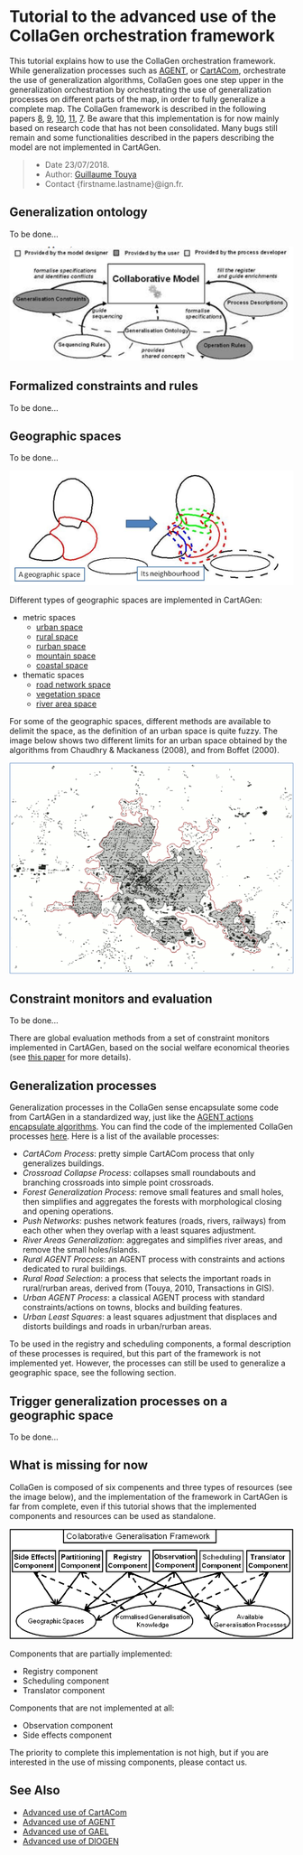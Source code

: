 # Tutorial to the advanced use of the CollaGen orchestration framework
This tutorial explains how to use the CollaGen orchestration framework. While generalization processes such as [AGENT][3], or [CartACom][4], orchestrate the use of generalization algorithms, CollaGen goes one step upper in the generalization orchestration by orchestrating the use of generalization processes on different parts of the map, in order to fully generalize a complete map. The CollaGen framework is described in the following papers [8], [9], [10], [11], [7].
Be aware that this implementation is for now mainly based on research code that has not been consolidated. Many bugs still remain and some functionalities described in the papers describing the model are not implemented in CartAGen.

> - Date 23/07/2018.
> - Author: [Guillaume Touya][1]
> - Contact {firstname.lastname}@ign.fr.


Generalization ontology
-------------

To be done...

![CollaGen resources fed by the generalization ontology](images/collagen_resources.png)


Formalized constraints and rules
-------------

To be done...


Geographic spaces
-------------

To be done...

![CollaGen geographic spaces and their neighborhood](images/geo_space_neigh.png)

Different types of geographic spaces are implemented in CartAGen:
- metric spaces
  - [urban space][18]
  - [rural space][16]
  - [rurban space][17]
  - [mountain space][13]
  - [coastal space][12]
- thematic spaces
  - [road network space][15]
  - [vegetation space][19]
  - [river area space][14]

For some of the geographic spaces, different methods are available to delimit the space, as the definition of an urban space is quite fuzzy. The image below shows two different limits for an urban space obtained by the algorithms from Chaudhry & Mackaness (2008), and from Boffet (2000).

![Different methods to delimit geographic spaces](images/multiple_urban_space.png)

Constraint monitors and evaluation
-------------

To be done...

There are global evaluation methods from a set of constraint monitors implemented in CartAGen, based on the social welfare economical theories (see [this paper][7] for more details).


Generalization processes
-------------

Generalization processes in the CollaGen sense encapsulate some code from CartAGen in a standardized way, just like the [AGENT actions encapsulate algorithms][3]. You can find the code of the implemented CollaGen processes [here][20]. Here is a list of the available processes:
- *CartACom Process*: pretty simple CartACom process that only generalizes buildings.
- *Crossroad Collapse Process*: collapses small roundabouts and branching crossroads into simple point crossroads.
- *Forest Generalization Process*: remove small features and small holes, then simplifies and aggregates the forests with morphological closing and opening operations.
- *Push Networks*: pushes network features (roads, rivers, railways) from each other when they overlap with a least squares adjustment.
- *River Areas Generalization*: aggregates and simplifies river areas, and remove the small holes/islands.
- *Rural AGENT Process*: an AGENT process with constraints and actions dedicated to rural buildings.
- *Rural Road Selection*: a process that selects the important roads in rural/rurban areas, derived from (Touya, 2010, Transactions in GIS).
- *Urban AGENT Process*: a classical AGENT process with standard constraints/actions on towns, blocks and building features.
- *Urban Least Squares*: a least squares adjustment that displaces and distorts buildings and roads in urban/rurban areas.

To be used in the registry and scheduling components, a formal description of these processes is required, but this part of the framework is not implemented yet. However, the processes can still be used to generalize a geographic space, see the following section.


Trigger generalization processes on a geographic space
-------------

To be done...


What is missing for now
-------------
CollaGen is composed of six compenents and three types of resources (see the image below), and the implementation of the framework in CartAGen is far from complete, even if this tutorial shows that the implemented components and resources can be used as standalone.

![CollaGen framework: its components and resources](images/collagen_framework.png)

Components that are partially implemented:
- Registry component
- Scheduling component
- Translator component

Components that are not implemented at all:
- Observation component
- Side effects component

The priority to complete this implementation is not high, but if you are interested in the use of missing components, please contact us.

See Also
-------------
- [Advanced use of CartACom][4]
- [Advanced use of AGENT][3]
- [Advanced use of GAEL][5]
- [Advanced use of DIOGEN][6]


[1]: https://umrlastig.github.io/guillaume-touya/
[2]: /tuto_agents.md
[3]: /agents/AGENT_advanced.md
[4]: /agents/CartACom_advanced.md
[5]: /agents/GAEL_advanced.md
[6]: /agents/DIOGEN_advanced.md
[7]: http://dx.doi.org/10.1007/978-3-642-33024-7_15
[8]: http://dx.doi.org/10.1007/978-3-642-19143-5_30
[9]: http://dx.doi.org/10.1007/978-3-642-15300-6_19
[10]: https://www.researchgate.net/publication/221225218_Emergence_de_zones_conflits_dans_deux_modeles_de_generalisation_cartographique_multi-agents
[11]: https://www.researchgate.net/publication/228731016_Relevant_Space_Partitioning_for_Collaborative_Generalisation
[12]: https://github.com/IGNF/CartAGen/blob/master/cartagen-core/src/main/java/fr/ign/cogit/cartagen/collagen/geospaces/spaces/CoastalSpace.java
[13]: https://github.com/IGNF/CartAGen/blob/master/cartagen-core/src/main/java/fr/ign/cogit/cartagen/collagen/geospaces/spaces/MountainSpace.java
[14]: https://github.com/IGNF/CartAGen/blob/master/cartagen-core/src/main/java/fr/ign/cogit/cartagen/collagen/geospaces/spaces/RiverAreasSpace.java
[15]: https://github.com/IGNF/CartAGen/blob/master/cartagen-core/src/main/java/fr/ign/cogit/cartagen/collagen/geospaces/spaces/RoadNetworkSpace.java
[16]: https://github.com/IGNF/CartAGen/blob/master/cartagen-core/src/main/java/fr/ign/cogit/cartagen/collagen/geospaces/spaces/RuralSpace.java
[17]: https://github.com/IGNF/CartAGen/blob/master/cartagen-core/src/main/java/fr/ign/cogit/cartagen/collagen/geospaces/spaces/RurbanSpace.java
[18]: https://github.com/IGNF/CartAGen/blob/master/cartagen-core/src/main/java/fr/ign/cogit/cartagen/collagen/geospaces/spaces/UrbanSpace.java
[19]: https://github.com/IGNF/CartAGen/blob/master/cartagen-core/src/main/java/fr/ign/cogit/cartagen/collagen/geospaces/spaces/VegetationSpace.java
[20]: https://github.com/IGNF/CartAGen/tree/master/cartagen-core/src/main/java/fr/ign/cogit/cartagen/collagen/processes/implementation
